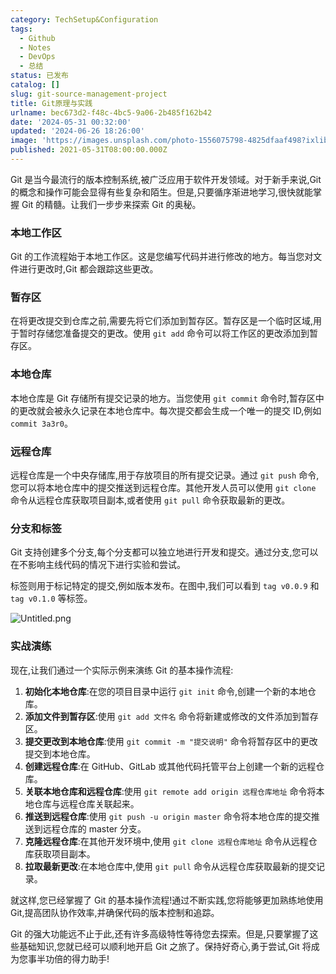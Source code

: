 ```yaml
---
category: TechSetup&Configuration
tags:
  - Github
  - Notes
  - DevOps
  - 总结
status: 已发布
catalog: []
slug: git-source-management-project
title: Git原理与实践
urlname: bec673d2-f48c-4bc5-9a06-2b485f162b42
date: '2024-05-31 00:32:00'
updated: '2024-06-26 18:26:00'
image: 'https://images.unsplash.com/photo-1556075798-4825dfaaf498?ixlib=rb-4.0.3&q=85&fm=jpg&crop=entropy&cs=srgb'
published: 2021-05-31T08:00:00.000Z
---
```


Git 是当今最流行的版本控制系统,被广泛应用于软件开发领域。对于新手来说,Git 的概念和操作可能会显得有些复杂和陌生。但是,只要循序渐进地学习,很快就能掌握 Git 的精髓。让我们一步步来探索 Git 的奥秘。


### 本地工作区


Git 的工作流程始于本地工作区。这是您编写代码并进行修改的地方。每当您对文件进行更改时,Git 都会跟踪这些更改。


### 暂存区


在将更改提交到仓库之前,需要先将它们添加到暂存区。暂存区是一个临时区域,用于暂时存储您准备提交的更改。使用 `git add` 命令可以将工作区的更改添加到暂存区。


### 本地仓库


本地仓库是 Git 存储所有提交记录的地方。当您使用 `git commit` 命令时,暂存区中的更改就会被永久记录在本地仓库中。每次提交都会生成一个唯一的提交 ID,例如 `commit 3a3r0`。


### 远程仓库


远程仓库是一个中央存储库,用于存放项目的所有提交记录。通过 `git push` 命令,您可以将本地仓库中的提交推送到远程仓库。其他开发人员可以使用 `git clone` 命令从远程仓库获取项目副本,或者使用 `git pull` 命令获取最新的更改。


### 分支和标签


Git 支持创建多个分支,每个分支都可以独立地进行开发和提交。通过分支,您可以在不影响主线代码的情况下进行实验和尝试。


标签则用于标记特定的提交,例如版本发布。在图中,我们可以看到 `tag v0.0.9` 和 `tag v0.1.0` 等标签。


![Untitled.png](https://prod-files-secure.s3.us-west-2.amazonaws.com/5d24fe63-e567-4804-86f9-9fdc62e13082/77b77e01-3aab-4add-bdbd-7f489727861d/Untitled.png?X-Amz-Algorithm=AWS4-HMAC-SHA256&X-Amz-Content-Sha256=UNSIGNED-PAYLOAD&X-Amz-Credential=ASIAZI2LB466XRJCMQZL%2F20250205%2Fus-west-2%2Fs3%2Faws4_request&X-Amz-Date=20250205T053740Z&X-Amz-Expires=3600&X-Amz-Security-Token=IQoJb3JpZ2luX2VjECUaCXVzLXdlc3QtMiJHMEUCICrmnZrWVmvzo80Vh6QSv8oJZ1eg0M31WcXzaVhiu7psAiEAirxhIcX0kXhLDaBHjqyQogcdlgOGpYghUDzpFneKitIq%2FwMIPhAAGgw2Mzc0MjMxODM4MDUiDG7huw2pi6lN5lESNyrcA3m3zkN%2FjxW8ZZu1NQYmdIZ3oabe6Nl7OKaWvhv0v2LBusGZqqpwPpKyPCeBPpeVwISZI1kQlkpaUdfGmxIJbqbtWm%2BvfAwYTJjKPL6ggxKxA%2Blq%2B67qvec92U0AQxPYL6Zu3pNQW4tBUxhbpF8g5LTpp0mhr8O0zQRp8046ZZvNhQ%2FUw74cwepYw%2BrSl1Qt3Rrdm%2FqiYdYdEc0XjitRWiNC7TuJnRzxZz9tWu8%2Fg2WOPriKdv%2Fw6YQwlXCUnS6kbfBjU3OyYVSMOQ4T%2BmqyIeGppseMxy5gd68R%2BtXxzc%2BGxaxMn0Zt%2BsSapR2GOuX3OvIB5cwFyFkuoorienI98J43DQovklmvYV1XgkFOFdZ06O25nbTG5qmtDl4oml0MrG%2Fd89zHkZfDVnFd%2F06Rc5bRhb9E9ozPe%2BG5U1wLO0FoQaIVNST8FyW%2FMn%2B%2BCR9IjGW3ltYXwsL2pWpmodsb4o0qtnaSZv87n4VdYbY9Xj3uyAhCv7kmBoXQT0LQHIz20zE87lDia95F7RLApNolwbFR1MV%2B%2FXJ3aCKRbvecCn9X8qtkt0QTUb8HWuhO4NlFzFfjcEZNl2ap3nBxnnfMKGAwngjereIkL%2F%2FHtVAdaZ0PN6SDSEG%2FE7n3B5wJMMXdi70GOqUBOz7thNXtOor8K33OB9vrgfKqRcVcdBFQNpMVBfKm%2F232aPUuooxbHa9QV1YD2DqENTORCdSp0xk3sFt4y2PSBC9C3hj55O0EXsK76tryeB9EN5JwsxQdtC1%2FOv7%2FDyKNd7Z4xWMciP1N0cqtO8CBGlu4T1XTSO6HmFqXNQztqIwZ1tLU187JxeAcFi0kotrWwThGw8JWLZs2Q306JOFvM829xwb%2F&X-Amz-Signature=cb543f3309cb5237e01ecc81cc14da967e67073d70ef6d714a24f32ef70ee0b4&X-Amz-SignedHeaders=host&x-id=GetObject)


### 实战演练


现在,让我们通过一个实际示例来演练 Git 的基本操作流程:

1. **初始化本地仓库**:在您的项目目录中运行 `git init` 命令,创建一个新的本地仓库。
2. **添加文件到暂存区**:使用 `git add 文件名` 命令将新建或修改的文件添加到暂存区。
3. **提交更改到本地仓库**:使用 `git commit -m "提交说明"` 命令将暂存区中的更改提交到本地仓库。
4. **创建远程仓库**:在 GitHub、GitLab 或其他代码托管平台上创建一个新的远程仓库。
5. **关联本地仓库和远程仓库**:使用 `git remote add origin 远程仓库地址` 命令将本地仓库与远程仓库关联起来。
6. **推送到远程仓库**:使用 `git push -u origin master` 命令将本地仓库的提交推送到远程仓库的 master 分支。
7. **克隆远程仓库**:在其他开发环境中,使用 `git clone 远程仓库地址` 命令从远程仓库获取项目副本。
8. **拉取最新更改**:在本地仓库中,使用 `git pull` 命令从远程仓库获取最新的提交记录。

就这样,您已经掌握了 Git 的基本操作流程!通过不断实践,您将能够更加熟练地使用 Git,提高团队协作效率,并确保代码的版本控制和追踪。


Git 的强大功能远不止于此,还有许多高级特性等待您去探索。但是,只要掌握了这些基础知识,您就已经可以顺利地开启 Git 之旅了。保持好奇心,勇于尝试,Git 将成为您事半功倍的得力助手!

